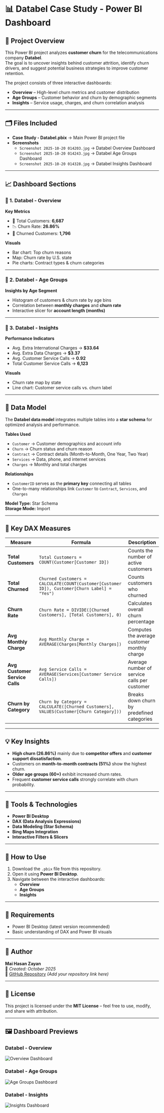 # 📊 Databel Case Study - Power BI Dashboard

## 🧠 Project Overview
This Power BI project analyzes **customer churn** for the telecommunications company **Databel**.  
The goal is to uncover insights behind customer attrition, identify churn drivers, and suggest potential business strategies to improve customer retention.

The project consists of three interactive dashboards:
- **Overview** – High-level churn metrics and customer distribution
- **Age Groups** – Customer behavior and churn by demographic segments
- **Insights** – Service usage, charges, and churn correlation analysis

---

## 🗂️ Files Included
- **Case Study - Databel.pbix** → Main Power BI project file  
- **Screenshots**
  - `Screenshot 2025-10-20 014203.jpg` → Databel Overview Dashboard  
  - `Screenshot 2025-10-20 014243.jpg` → Databel Age Groups Dashboard  
  - `Screenshot 2025-10-20 014328.jpg` → Databel Insights Dashboard  

---

## 📈 Dashboard Sections

### 🔹 1. Databel - Overview
**Key Metrics**
- 🧾 Total Customers: **6,687**
- 📉 Churn Rate: **26.86%**
- 👥 Churned Customers: **1,796**

**Visuals**
- Bar chart: Top churn reasons  
- Map: Churn rate by U.S. state  
- Pie charts: Contract types & churn categories  

---

### 🔹 2. Databel - Age Groups
**Insights by Age Segment**
- Histogram of customers & churn rate by age bins  
- Correlation between **monthly charges** and **churn rate**  
- Interactive slicer for **account length (months)**  

---

### 🔹 3. Databel - Insights
**Performance Indicators**
- Avg. Extra International Charges → **$33.64**  
- Avg. Extra Data Charges → **$3.37**  
- Avg. Customer Service Calls → **0.92**  
- Total Customer Service Calls → **6,123**

**Visuals**
- Churn rate map by state  
- Line chart: Customer service calls vs. churn label  

---

## 🧩 Data Model

The **Databel data model** integrates multiple tables into a **star schema** for optimized analysis and performance.

**Tables Used**
- `Customer` → Customer demographics and account info  
- `Churn` → Churn status and churn reason  
- `Contract` → Contract details (Month-to-Month, One Year, Two Year)  
- `Services` → Data, phone, and internet services  
- `Charges` → Monthly and total charges  

**Relationships**
- `CustomerID` serves as the **primary key** connecting all tables  
- One-to-many relationships link `Customer` to `Contract`, `Services`, and `Charges`

**Model Type:** Star Schema  
**Storage Mode:** Import  

---

## 🧮 Key DAX Measures

| **Measure** | **Formula** | **Description** |
|--------------|-------------|-----------------|
| **Total Customers** | `Total Customers = COUNT(Customer[Customer ID])` | Counts the number of active customers |
| **Total Churned** | `Churned Customers = CALCULATE(COUNT(Customer[Customer ID]), Customer[Churn Label] = "Yes")` | Counts customers who churned |
| **Churn Rate** | `Churn Rate = DIVIDE([Churned Customers], [Total Customers], 0)` | Calculates overall churn percentage |
| **Avg Monthly Charge** | `Avg Monthly Charge = AVERAGE(Charges[Monthly Charges])` | Computes the average customer monthly charge |
| **Avg Customer Service Calls** | `Avg Service Calls = AVERAGE(Services[Customer Service Calls])` | Average number of service calls per customer |
| **Churn by Category** | `Churn by Category = CALCULATE([Churned Customers], VALUES(Customer[Churn Category]))` | Breaks down churn by predefined categories |

---

## 💡 Key Insights
- **High churn (26.86%)** mainly due to **competitor offers** and **customer support dissatisfaction**.  
- Customers on **month-to-month contracts (51%)** show the highest churn.  
- **Older age groups (60+)** exhibit increased churn rates.  
- Frequent **customer service calls** strongly correlate with churn probability.  

---

## 🧰 Tools & Technologies
- **Power BI Desktop**
- **DAX (Data Analysis Expressions)**
- **Data Modeling (Star Schema)**
- **Bing Maps Integration**
- **Interactive Filters & Slicers**

---

## 🚀 How to Use
1. Download the `.pbix` file from this repository.  
2. Open it using **Power BI Desktop**.  
3. Navigate between the interactive dashboards:
   - **Overview**
   - **Age Groups**
   - **Insights**  

---

## 🧰 Requirements
- Power BI Desktop (latest version recommended)
- Basic understanding of DAX and Power BI visuals

---

## 👤 Author
**Mai Hasan Zayan**  
📅 *Created: October 2025*  
🔗 [GitHub Repository](#) *(Add your repository link here)*  

---

## 📜 License
This project is licensed under the **MIT License** – feel free to use, modify, and share with attribution.

---

## 🖼️ Dashboard Previews

### Databel - Overview
![Overview Dashboard](Screenshot%202025-10-20%20014203.jpg)

### Databel - Age Groups
![Age Groups Dashboard](Screenshot%202025-10-20%20014243.jpg)

### Databel - Insights
![Insights Dashboard](Screenshot%202025-10-20%20014328.jpg)

